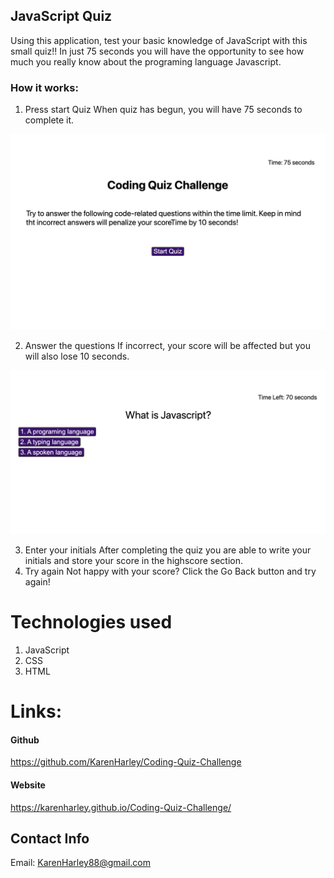 

## JavaScript Quiz

Using this application, test your basic knowledge of JavaScript with this small quiz!! In just 75 seconds you will have the opportunity to see how much you really know about the programing language Javascript.

### How it works:

1. Press start Quiz
   When quiz has begun, you will have 75 seconds to complete it.

![Game intro](./pics/into.png)

2. Answer the questions
   If incorrect, your score will be affected but you will also lose 10 seconds.

![Game questions](./pics/questions.png)

3. Enter your initials
   After completing the quiz you are able to write your initials and store your score in the highscore section.
4. Try again
   Not happy with your score? Click the Go Back button and try again!

# Technologies used

1. JavaScript
2. CSS
3. HTML

# Links:

#### Github

https://github.com/KarenHarley/Coding-Quiz-Challenge

#### Website

https://karenharley.github.io/Coding-Quiz-Challenge/

## Contact Info 

Email: KarenHarley88@gmail.com

